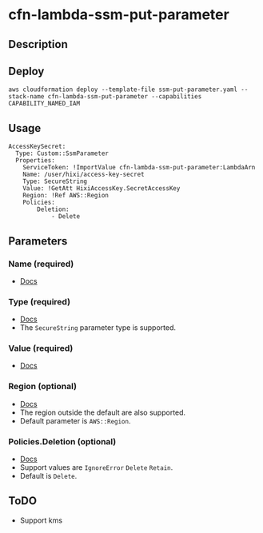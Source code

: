 # cfn-lambda-ssm-put-parameter
## Description

## Deploy
```
aws cloudformation deploy --template-file ssm-put-parameter.yaml --stack-name cfn-lambda-ssm-put-parameter --capabilities CAPABILITY_NAMED_IAM
```
## Usage
```
AccessKeySecret:
  Type: Custom::SsmParameter
  Properties:
    ServiceToken: !ImportValue cfn-lambda-ssm-put-parameter:LambdaArn
    Name: /user/hixi/access-key-secret
    Type: SecureString
    Value: !GetAtt HixiAccessKey.SecretAccessKey
    Region: !Ref AWS::Region
    Policies:
        Deletion:
            - Delete
```
## Parameters

### Name (required)
- [Docs](https://docs.aws.amazon.com/AWSCloudFormation/latest/UserGuide/aws-resource-ssm-parameter.html#cfn-ssm-parameter-name)

### Type (required)
- [Docs](https://docs.aws.amazon.com/AWSCloudFormation/latest/UserGuide/aws-resource-ssm-parameter.html#cfn-ssm-parameter-type)
- The `SecureString` parameter type is supported.

### Value (required)
- [Docs](https://docs.aws.amazon.com/AWSCloudFormation/latest/UserGuide/aws-resource-ssm-parameter.html#cfn-ssm-parameter-value)

### Region (optional)
- [Docs](https://docs.aws.amazon.com/general/latest/gr/rande.html)
- The region outside the default are also supported.
- Default parameter is `AWS::Region`.

### Policies.Deletion (optional)
- [Docs](https://github.com/hixi-hyi/aws-cloudformation-lambda/README.md)
- Support values are `IgnoreError` `Delete` `Retain`.
- Default is `Delete`.


## ToDO
- Support kms
